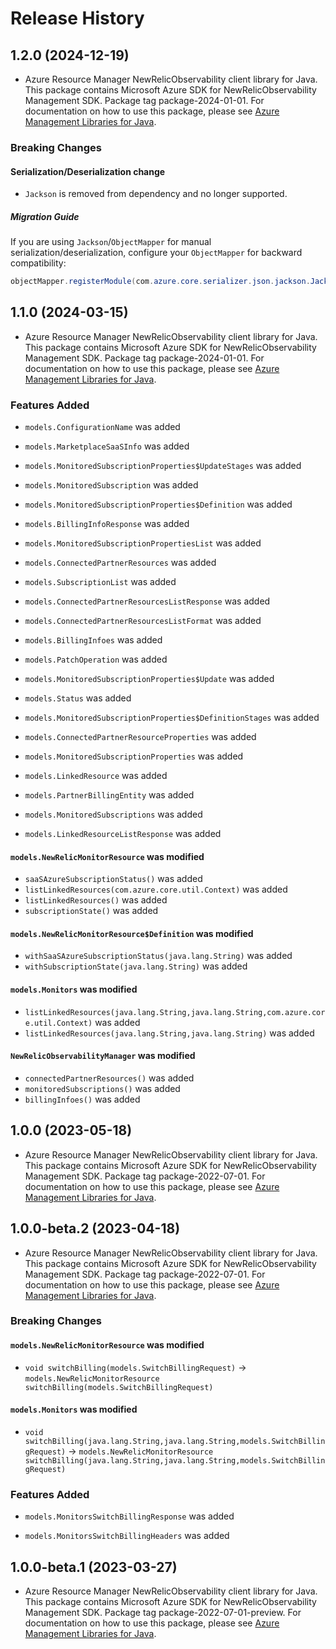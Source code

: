 # Release History

## 1.2.0 (2024-12-19)

- Azure Resource Manager NewRelicObservability client library for Java. This package contains Microsoft Azure SDK for NewRelicObservability Management SDK.  Package tag package-2024-01-01. For documentation on how to use this package, please see [Azure Management Libraries for Java](https://aka.ms/azsdk/java/mgmt).

### Breaking Changes

#### Serialization/Deserialization change

- `Jackson` is removed from dependency and no longer supported.

##### Migration Guide

If you are using `Jackson`/`ObjectMapper` for manual serialization/deserialization, configure your `ObjectMapper` for backward compatibility:
```java
objectMapper.registerModule(com.azure.core.serializer.json.jackson.JacksonJsonProvider.getJsonSerializableDatabindModule());
```

## 1.1.0 (2024-03-15)

- Azure Resource Manager NewRelicObservability client library for Java. This package contains Microsoft Azure SDK for NewRelicObservability Management SDK.  Package tag package-2024-01-01. For documentation on how to use this package, please see [Azure Management Libraries for Java](https://aka.ms/azsdk/java/mgmt).

### Features Added

* `models.ConfigurationName` was added

* `models.MarketplaceSaaSInfo` was added

* `models.MonitoredSubscriptionProperties$UpdateStages` was added

* `models.MonitoredSubscription` was added

* `models.MonitoredSubscriptionProperties$Definition` was added

* `models.BillingInfoResponse` was added

* `models.MonitoredSubscriptionPropertiesList` was added

* `models.ConnectedPartnerResources` was added

* `models.SubscriptionList` was added

* `models.ConnectedPartnerResourcesListResponse` was added

* `models.ConnectedPartnerResourcesListFormat` was added

* `models.BillingInfoes` was added

* `models.PatchOperation` was added

* `models.MonitoredSubscriptionProperties$Update` was added

* `models.Status` was added

* `models.MonitoredSubscriptionProperties$DefinitionStages` was added

* `models.ConnectedPartnerResourceProperties` was added

* `models.MonitoredSubscriptionProperties` was added

* `models.LinkedResource` was added

* `models.PartnerBillingEntity` was added

* `models.MonitoredSubscriptions` was added

* `models.LinkedResourceListResponse` was added

#### `models.NewRelicMonitorResource` was modified

* `saaSAzureSubscriptionStatus()` was added
* `listLinkedResources(com.azure.core.util.Context)` was added
* `listLinkedResources()` was added
* `subscriptionState()` was added

#### `models.NewRelicMonitorResource$Definition` was modified

* `withSaaSAzureSubscriptionStatus(java.lang.String)` was added
* `withSubscriptionState(java.lang.String)` was added

#### `models.Monitors` was modified

* `listLinkedResources(java.lang.String,java.lang.String,com.azure.core.util.Context)` was added
* `listLinkedResources(java.lang.String,java.lang.String)` was added

#### `NewRelicObservabilityManager` was modified

* `connectedPartnerResources()` was added
* `monitoredSubscriptions()` was added
* `billingInfoes()` was added

## 1.0.0 (2023-05-18)

- Azure Resource Manager NewRelicObservability client library for Java. This package contains Microsoft Azure SDK for NewRelicObservability Management SDK.  Package tag package-2022-07-01. For documentation on how to use this package, please see [Azure Management Libraries for Java](https://aka.ms/azsdk/java/mgmt).

## 1.0.0-beta.2 (2023-04-18)

- Azure Resource Manager NewRelicObservability client library for Java. This package contains Microsoft Azure SDK for NewRelicObservability Management SDK.  Package tag package-2022-07-01. For documentation on how to use this package, please see [Azure Management Libraries for Java](https://aka.ms/azsdk/java/mgmt).

### Breaking Changes

#### `models.NewRelicMonitorResource` was modified

* `void switchBilling(models.SwitchBillingRequest)` -> `models.NewRelicMonitorResource switchBilling(models.SwitchBillingRequest)`

#### `models.Monitors` was modified

* `void switchBilling(java.lang.String,java.lang.String,models.SwitchBillingRequest)` -> `models.NewRelicMonitorResource switchBilling(java.lang.String,java.lang.String,models.SwitchBillingRequest)`

### Features Added

* `models.MonitorsSwitchBillingResponse` was added

* `models.MonitorsSwitchBillingHeaders` was added

## 1.0.0-beta.1 (2023-03-27)

- Azure Resource Manager NewRelicObservability client library for Java. This package contains Microsoft Azure SDK for NewRelicObservability Management SDK.  Package tag package-2022-07-01-preview. For documentation on how to use this package, please see [Azure Management Libraries for Java](https://aka.ms/azsdk/java/mgmt).
